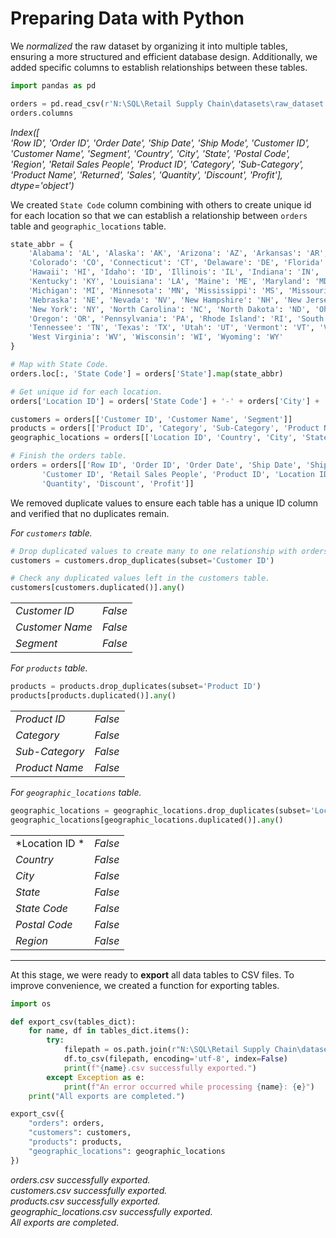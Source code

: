 # Preparing Data with Python

We *normalized* the raw dataset by organizing it into multiple tables, ensuring a more structured and efficient database design. Additionally, we added specific columns to establish relationships between these tables.

```Python
import pandas as pd

orders = pd.read_csv(r'N:\SQL\Retail Supply Chain\datasets\raw_dataset.csv', encoding='windows-1254')
orders.columns
```

*Index([  
    'Row ID', 'Order ID', 'Order Date', 'Ship Date', 'Ship Mode',
       'Customer ID', 'Customer Name', 'Segment', 'Country', 'City', 'State',
       'Postal Code', 'Region', 'Retail Sales People', 'Product ID',
       'Category', 'Sub-Category', 'Product Name', 'Returned', 'Sales',
       'Quantity', 'Discount', 'Profit'],
      dtype='object')*

We created `State Code` column combining with others to create unique id for each location so that we can establish a relationship between `orders` table and `geographic_locations` table.

```Python
state_abbr = {
    'Alabama': 'AL', 'Alaska': 'AK', 'Arizona': 'AZ', 'Arkansas': 'AR', 'California': 'CA',
    'Colorado': 'CO', 'Connecticut': 'CT', 'Delaware': 'DE', 'Florida': 'FL', 'Georgia': 'GA',
    'Hawaii': 'HI', 'Idaho': 'ID', 'Illinois': 'IL', 'Indiana': 'IN', 'Iowa': 'IA', 'Kansas': 'KS',
    'Kentucky': 'KY', 'Louisiana': 'LA', 'Maine': 'ME', 'Maryland': 'MD', 'Massachusetts': 'MA',
    'Michigan': 'MI', 'Minnesota': 'MN', 'Mississippi': 'MS', 'Missouri': 'MO', 'Montana': 'MT',
    'Nebraska': 'NE', 'Nevada': 'NV', 'New Hampshire': 'NH', 'New Jersey': 'NJ', 'New Mexico': 'NM',
    'New York': 'NY', 'North Carolina': 'NC', 'North Dakota': 'ND', 'Ohio': 'OH', 'Oklahoma': 'OK',
    'Oregon': 'OR', 'Pennsylvania': 'PA', 'Rhode Island': 'RI', 'South Carolina': 'SC', 'South Dakota': 'SD',
    'Tennessee': 'TN', 'Texas': 'TX', 'Utah': 'UT', 'Vermont': 'VT', 'Virginia': 'VA', 'Washington': 'WA',
    'West Virginia': 'WV', 'Wisconsin': 'WI', 'Wyoming': 'WY'
}

# Map with State Code.
orders.loc[:, 'State Code'] = orders['State'].map(state_abbr)

# Get unique id for each location.
orders['Location ID'] = orders['State Code'] + '-' + orders['City'] + '-' + orders['Postal Code'].astype(str)

customers = orders[['Customer ID', 'Customer Name', 'Segment']]
products = orders[['Product ID', 'Category', 'Sub-Category', 'Product Name']]
geographic_locations = orders[['Location ID', 'Country', 'City', 'State', 'State Code', 'Postal Code', 'Region']]

# Finish the orders table.
orders = orders[['Row ID', 'Order ID', 'Order Date', 'Ship Date', 'Ship Mode',
       'Customer ID', 'Retail Sales People', 'Product ID', 'Location ID', 'Returned', 'Sales',
       'Quantity', 'Discount', 'Profit']]
```

We removed duplicate values to ensure each table has a unique ID column and verified that no duplicates remain.

*For `customers` table.*
```Python
# Drop duplicated values to create many to one relationship with orders table.
customers = customers.drop_duplicates(subset='Customer ID')

# Check any duplicated values left in the customers table.
customers[customers.duplicated()].any()
```

|                |               |
|----------------|---------------|
| *Customer ID*    | *False*         |
| *Customer Name*  | *False*         |
| *Segment*       | *False*        |

*For `products` table.*

```Python
products = products.drop_duplicates(subset='Product ID')
products[products.duplicated()].any()
```

|                |               |
|----------------|---------------|
|*Product ID*      | *False*         |
|*Category*       | *False*         |
|*Sub-Category*    | *False*         |
|*Product Name*    | *False*         |

*For `geographic_locations` table.*

```Python
geographic_locations = geographic_locations.drop_duplicates(subset='Location ID')
geographic_locations[geographic_locations.duplicated()].any()
````

|                |               |
|----------------|---------------|
|*Location ID *    |*False*          |
|*Country*         |*False*          |
|*City*            |*False*          |
|*State*           |*False*          |
|*State Code*      |*False*          |
|*Postal Code*     |*False*          |
|*Region*          |*False*          |

---

At this stage, we were ready to **export** all data tables to CSV files. To improve convenience, we created a function for exporting tables.

```Python
import os

def export_csv(tables_dict):
    for name, df in tables_dict.items(): 
        try:
            filepath = os.path.join(r"N:\SQL\Retail Supply Chain\datasets", f"{name}.csv")
            df.to_csv(filepath, encoding='utf-8', index=False)
            print(f"{name}.csv successfully exported.")
        except Exception as e:
            print(f"An error occurred while processing {name}: {e}")
    print("All exports are completed.")

export_csv({
    "orders": orders,
    "customers": customers,
    "products": products,
    "geographic_locations": geographic_locations
})
```

*orders.csv successfully exported.  
customers.csv successfully exported.  
products.csv successfully exported.  
geographic_locations.csv successfully exported.  
All exports are completed.*
